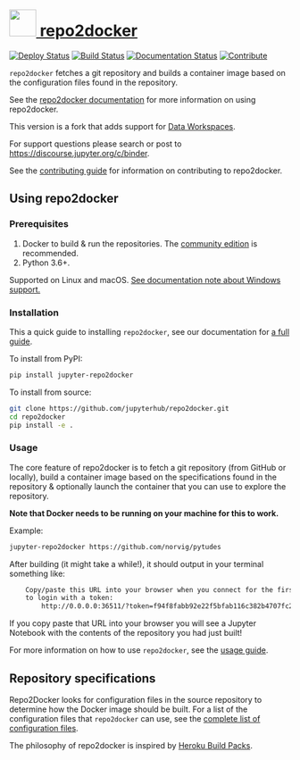# <a href="https://github.com/jupyterhub/repo2docker"><img src="https://raw.githubusercontent.com/jupyterhub/repo2docker/3fa7444fca6ae2b51e590cbc9d83baf92738ca2a/docs/source/_static/images/repo2docker.png" height="48px" /> repo2docker</a>

[![Deploy Status](https://travis-ci.org/jupyterhub/repo2docker.svg?branch=master)](https://travis-ci.org/jupyterhub/repo2docker)
[![Build Status](https://github.com/jupyterhub/repo2docker/workflows/Continuous%20Integration/badge.svg)](https://github.com/jupyterhub/repo2docker/actions)
[![Documentation Status](https://readthedocs.org/projects/repo2docker/badge/?version=latest)](http://repo2docker.readthedocs.io/en/latest/?badge=latest)
[![Contribute](https://img.shields.io/badge/I_want_to_contribute!-grey?logo=jupyter)](https://repo2docker.readthedocs.io/en/latest/contributing/contributing.html)

`repo2docker` fetches a git repository and builds a container image based on
the configuration files found in the repository.

See the [repo2docker documentation](http://repo2docker.readthedocs.io)
for more information on using repo2docker.

This version is a fork that adds support for [Data Workspaces](https://github.com/data-workspaces/data-workspaces-core).

For support questions please search or post to https://discourse.jupyter.org/c/binder.

See the [contributing guide](CONTRIBUTING.md) for information on contributing to
repo2docker.


## Using repo2docker
### Prerequisites

1. Docker to build & run the repositories. The [community edition](https://store.docker.com/search?type=edition&offering=community)
   is recommended.
2. Python 3.6+.

Supported on Linux and macOS. [See documentation note about Windows support.](http://repo2docker.readthedocs.io/en/latest/install.html#note-about-windows-support)

### Installation

This a quick guide to installing `repo2docker`, see our documentation for [a full guide](https://repo2docker.readthedocs.io/en/latest/install.html).

To install from PyPI:

```bash
pip install jupyter-repo2docker
```

To install from source:

```bash
git clone https://github.com/jupyterhub/repo2docker.git
cd repo2docker
pip install -e .
```

### Usage

The core feature of repo2docker is to fetch a git repository (from GitHub or locally),
build a container image based on the specifications found in the repository &
optionally launch the container that you can use to explore the repository.

**Note that Docker needs to be running on your machine for this to work.**

Example:

```bash
jupyter-repo2docker https://github.com/norvig/pytudes
```

After building (it might take a while!), it should output in your terminal
something like:

```bash
    Copy/paste this URL into your browser when you connect for the first time,
    to login with a token:
        http://0.0.0.0:36511/?token=f94f8fabb92e22f5bfab116c382b4707fc2cade56ad1ace0
```

If you copy paste that URL into your browser you will see a Jupyter Notebook
with the contents of the repository you had just built!

For more information on how to use ``repo2docker``, see the
[usage guide](http://repo2docker.readthedocs.io/en/latest/usage.html).


## Repository specifications

Repo2Docker looks for configuration files in the source repository to
determine how the Docker image should be built. For a list of the configuration
files that ``repo2docker`` can use, see the
[complete list of configuration files](https://repo2docker.readthedocs.io/en/latest/config_files.html).

The philosophy of repo2docker is inspired by
[Heroku Build Packs](https://devcenter.heroku.com/articles/buildpacks).
